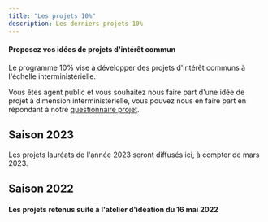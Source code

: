 ```yaml
---
title: "Les projets 10%"
description: Les derniers projets 10%
---
```



#### Proposez vos idées de projets d'intérêt commun 

Le programme 10% vise à développer des projets d'intérêt communs à l'échelle interministérielle.

Vous êtes agent public et vous souhaitez nous faire part d'une idée de projet à dimension interministérielle, vous pouvez nous en faire part en répondant à notre [questionnaire projet](https://framaforms.org/appel-a-idees-de-projets-programme-10-pourcent-1648137237). 

## Saison 2023

Les projets lauréats de l'année 2023 seront diffusés ici, à compter de mars 2023.

## Saison 2022

#### Les projets retenus suite à l'atelier d'idéation du 16 mai 2022

